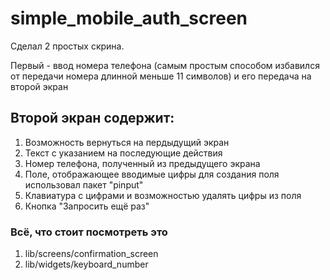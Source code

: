 # simple_mobile_auth_screen

Сделал 2 простых скрина. 

Первый - ввод номера телефона (самым простым способом избавился от передачи номера длинной меньше 11 символов) и его передача на второй экран

## Второй экран содержит:
1. Возможность вернуться на пердыдущий экран
2. Текст с указанием на последующие действия
3. Номер телефона, полученный из предыдущего экрана
4. Поле, отображающее вводимые цифры для создания поля использовал пакет "pinput"
5. Клавиатура с цифрами и возможностью удалять цифры из поля
6. Кнопка "Запросить ещё раз"

### Всё, что стоит посмотреть это 
1. lib/screens/confirmation_screen
2. lib/widgets/keyboard_number
